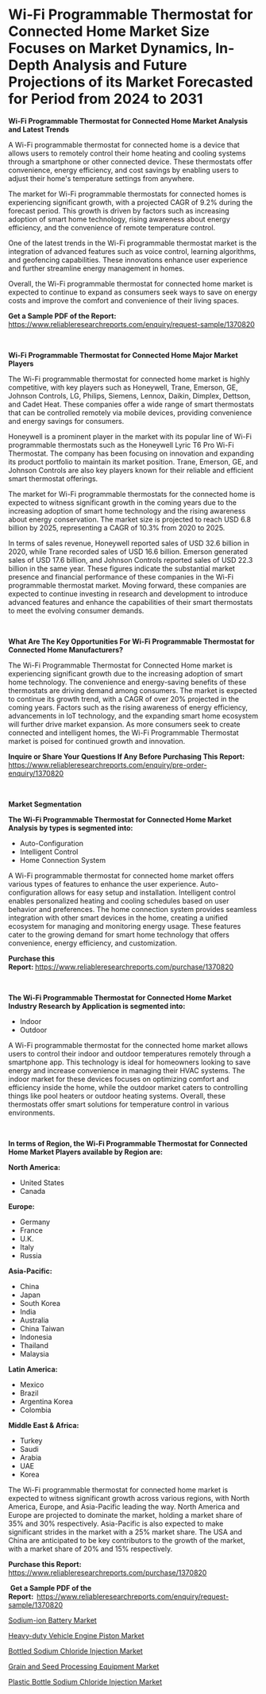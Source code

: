 <p><h1>Wi-Fi Programmable Thermostat for Connected Home Market Size Focuses on Market Dynamics, In-Depth Analysis and Future Projections of its Market Forecasted for Period from 2024 to 2031</h1></p><p><strong>Wi-Fi Programmable Thermostat for Connected Home Market Analysis and Latest Trends</strong></p>
<p><p>A Wi-Fi programmable thermostat for connected home is a device that allows users to remotely control their home heating and cooling systems through a smartphone or other connected device. These thermostats offer convenience, energy efficiency, and cost savings by enabling users to adjust their home's temperature settings from anywhere.</p><p>The market for Wi-Fi programmable thermostats for connected homes is experiencing significant growth, with a projected CAGR of 9.2% during the forecast period. This growth is driven by factors such as increasing adoption of smart home technology, rising awareness about energy efficiency, and the convenience of remote temperature control.</p><p>One of the latest trends in the Wi-Fi programmable thermostat market is the integration of advanced features such as voice control, learning algorithms, and geofencing capabilities. These innovations enhance user experience and further streamline energy management in homes.</p><p>Overall, the Wi-Fi programmable thermostat for connected home market is expected to continue to expand as consumers seek ways to save on energy costs and improve the comfort and convenience of their living spaces.</p></p>
<p><strong>Get a Sample PDF of the Report:&nbsp;</strong> <a href="https://www.reliableresearchreports.com/enquiry/request-sample/1370820">https://www.reliableresearchreports.com/enquiry/request-sample/1370820</a></p>
<p>&nbsp;</p>
<p><strong>Wi-Fi Programmable Thermostat for Connected Home Major Market Players</strong></p>
<p><p>The Wi-Fi programmable thermostat for connected home market is highly competitive, with key players such as Honeywell, Trane, Emerson, GE, Johnson Controls, LG, Philips, Siemens, Lennox, Daikin, Dimplex, Dettson, and Cadet Heat. These companies offer a wide range of smart thermostats that can be controlled remotely via mobile devices, providing convenience and energy savings for consumers.</p><p>Honeywell is a prominent player in the market with its popular line of Wi-Fi programmable thermostats such as the Honeywell Lyric T6 Pro Wi-Fi Thermostat. The company has been focusing on innovation and expanding its product portfolio to maintain its market position. Trane, Emerson, GE, and Johnson Controls are also key players known for their reliable and efficient smart thermostat offerings.</p><p>The market for Wi-Fi programmable thermostats for the connected home is expected to witness significant growth in the coming years due to the increasing adoption of smart home technology and the rising awareness about energy conservation. The market size is projected to reach USD 6.8 billion by 2025, representing a CAGR of 10.3% from 2020 to 2025.</p><p>In terms of sales revenue, Honeywell reported sales of USD 32.6 billion in 2020, while Trane recorded sales of USD 16.6 billion. Emerson generated sales of USD 17.6 billion, and Johnson Controls reported sales of USD 22.3 billion in the same year. These figures indicate the substantial market presence and financial performance of these companies in the Wi-Fi programmable thermostat market. Moving forward, these companies are expected to continue investing in research and development to introduce advanced features and enhance the capabilities of their smart thermostats to meet the evolving consumer demands.</p></p>
<p>&nbsp;</p>
<p><strong>What Are The Key Opportunities For Wi-Fi Programmable Thermostat for Connected Home Manufacturers?</strong></p>
<p><p>The Wi-Fi Programmable Thermostat for Connected Home market is experiencing significant growth due to the increasing adoption of smart home technology. The convenience and energy-saving benefits of these thermostats are driving demand among consumers. The market is expected to continue its growth trend, with a CAGR of over 20% projected in the coming years. Factors such as the rising awareness of energy efficiency, advancements in IoT technology, and the expanding smart home ecosystem will further drive market expansion. As more consumers seek to create connected and intelligent homes, the Wi-Fi Programmable Thermostat market is poised for continued growth and innovation.</p></p>
<p><strong>Inquire or Share Your Questions If Any Before Purchasing This Report:</strong> <a href="https://www.reliableresearchreports.com/enquiry/pre-order-enquiry/1370820">https://www.reliableresearchreports.com/enquiry/pre-order-enquiry/1370820</a></p>
<p>&nbsp;</p>
<p><strong>Market Segmentation</strong></p>
<p><strong>The Wi-Fi Programmable Thermostat for Connected Home Market Analysis by types is segmented into:</strong></p>
<p><ul><li>Auto-Configuration</li><li>Intelligent Control</li><li>Home Connection System</li></ul></p>
<p><p>A Wi-Fi programmable thermostat for connected home market offers various types of features to enhance the user experience. Auto-configuration allows for easy setup and installation. Intelligent control enables personalized heating and cooling schedules based on user behavior and preferences. The home connection system provides seamless integration with other smart devices in the home, creating a unified ecosystem for managing and monitoring energy usage. These features cater to the growing demand for smart home technology that offers convenience, energy efficiency, and customization.</p></p>
<p><strong>Purchase this Report:&nbsp;</strong><a href="https://www.reliableresearchreports.com/purchase/1370820">https://www.reliableresearchreports.com/purchase/1370820</a></p>
<p>&nbsp;</p>
<p><strong>The Wi-Fi Programmable Thermostat for Connected Home Market Industry Research by Application is segmented into:</strong></p>
<p><ul><li>Indoor</li><li>Outdoor</li></ul></p>
<p><p>A Wi-Fi programmable thermostat for the connected home market allows users to control their indoor and outdoor temperatures remotely through a smartphone app. This technology is ideal for homeowners looking to save energy and increase convenience in managing their HVAC systems. The indoor market for these devices focuses on optimizing comfort and efficiency inside the home, while the outdoor market caters to controlling things like pool heaters or outdoor heating systems. Overall, these thermostats offer smart solutions for temperature control in various environments.</p></p>
<p>&nbsp;</p>
<p><strong>In terms of Region, the Wi-Fi Programmable Thermostat for Connected Home Market Players available by Region are:</strong></p>
<p>
    <p> <strong> North America: </strong>
        <ul>
            <li>United States</li>
            <li>Canada</li>
        </ul>
        </p> 
    <p> <strong> Europe: </strong>
        <ul>
            <li>Germany</li>
            <li>France</li>
            <li>U.K.</li>
            <li>Italy</li>
            <li>Russia</li>
        </ul>
        </p> 
    <p> <strong> Asia-Pacific: </strong>
        <ul>
            <li>China</li>
            <li>Japan</li>
            <li>South Korea</li>
            <li>India</li>
            <li>Australia</li>
            <li>China Taiwan</li>
            <li>Indonesia</li>
            <li>Thailand</li>
            <li>Malaysia</li>
        </ul>
        </p> 
    <p> <strong> Latin America: </strong>
        <ul>
            <li>Mexico</li>
            <li>Brazil</li>
            <li>Argentina Korea</li>
            <li>Colombia</li>
        </ul>
        </p> 
    <p> <strong> Middle East & Africa: </strong>
        <ul>
            <li>Turkey</li>
            <li>Saudi</li>
            <li>Arabia</li>
            <li>UAE</li>
            <li>Korea</li>
        </ul>
    </p>
    </p>
<p><p>The Wi-Fi programmable thermostat for connected home market is expected to witness significant growth across various regions, with North America, Europe, and Asia-Pacific leading the way. North America and Europe are projected to dominate the market, holding a market share of 35% and 30% respectively. Asia-Pacific is also expected to make significant strides in the market with a 25% market share. The USA and China are anticipated to be key contributors to the growth of the market, with a market share of 20% and 15% respectively.</p></p>
<p><strong>Purchase this Report: </strong><a href="https://www.reliableresearchreports.com/purchase/1370820">https://www.reliableresearchreports.com/purchase/1370820</a></p>
<p>&nbsp;<strong>Get a Sample PDF of the Report:&nbsp;&nbsp;</strong><a href="https://www.reliableresearchreports.com/enquiry/request-sample/1370820">https://www.reliableresearchreports.com/enquiry/request-sample/1370820</a></p>
<p><strong></strong></p>
<p><p><a href="https://github.com/ChiragRP21/Market-Research-Report-List-3/blob/main/sodium-ion-battery-market.md">Sodium-ion Battery Market</a></p><p><a href="https://medium.com/@marvinwalsh8546/heavy-duty-vehicle-engine-piston-market-the-key-to-successful-business-strategy-forecast-till-2031-e6b64a631ee2">Heavy-duty Vehicle Engine Piston Market</a></p><p><a href="https://issuu.com/reportprime-2/docs/bottled-sodium-chloride-injection-market-size-2030">Bottled Sodium Chloride Injection Market</a></p><p><a href="https://medium.com/@marvinwalsh8546/grain-and-seed-processing-equipment-market-competitive-analysis-market-trends-and-forecast-to-0e124e897fe3">Grain and Seed Processing Equipment Market</a></p><p><a href="https://issuu.com/reportprime-2/docs/plastic-bottle-sodium-chloride-injection-market-si">Plastic Bottle Sodium Chloride Injection Market</a></p></p>